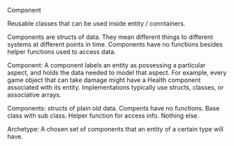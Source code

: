 Component

Reusable classes that can be used inside entity / conntainers.

Components are structs of data. 
They mean different things to different systems at different points in time.
Components have no functions besides helper functions used to access data.


Component: A component labels an entity as possessing a particular aspect, and holds the data needed to model that aspect. For example, every game object that can take damage might have a Health component associated with its entity. Implementations typically use structs, classes, or associative arrays.

Components: structs of plain old data. Compents have no functions. Base class with sub class. Helper function for access info. Nothing else.


Archetype: A chosen set of components that an entity of a certain type will have.
